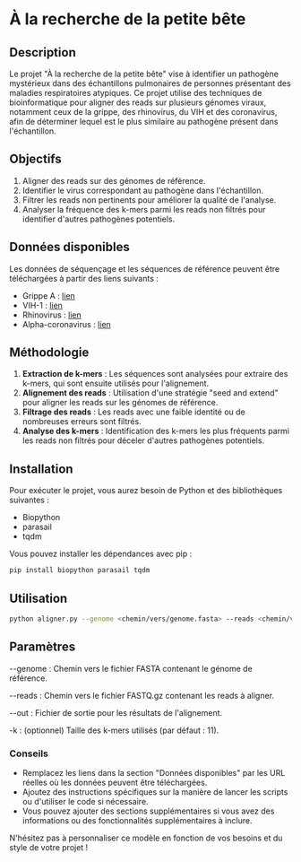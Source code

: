 # À la recherche de la petite bête

## Description
Le projet "À la recherche de la petite bête" vise à identifier un pathogène mystérieux dans des échantillons pulmonaires de personnes présentant des maladies respiratoires atypiques. Ce projet utilise des techniques de bioinformatique pour aligner des reads sur plusieurs génomes viraux, notamment ceux de la grippe, des rhinovirus, du VIH et des coronavirus, afin de déterminer lequel est le plus similaire au pathogène présent dans l'échantillon.

## Objectifs
1. Aligner des reads sur des génomes de référence.
2. Identifier le virus correspondant au pathogène dans l'échantillon.
3. Filtrer les reads non pertinents pour améliorer la qualité de l'analyse.
4. Analyser la fréquence des k-mers parmi les reads non filtrés pour identifier d'autres pathogènes potentiels.

## Données disponibles
Les données de séquençage et les séquences de référence peuvent être téléchargées à partir des liens suivants :
- Grippe A : [lien](#)
- VIH-1 : [lien](#)
- Rhinovirus : [lien](#)
- Alpha-coronavirus : [lien](#)

## Méthodologie
1. **Extraction de k-mers** : Les séquences sont analysées pour extraire des k-mers, qui sont ensuite utilisés pour l'alignement.
2. **Alignement des reads** : Utilisation d'une stratégie "seed and extend" pour aligner les reads sur les génomes de référence.
3. **Filtrage des reads** : Les reads avec une faible identité ou de nombreuses erreurs sont filtrés.
4. **Analyse des k-mers** : Identification des k-mers les plus fréquents parmi les reads non filtrés pour déceler d'autres pathogènes potentiels.

## Installation
Pour exécuter le projet, vous aurez besoin de Python et des bibliothèques suivantes :
- Biopython
- parasail
- tqdm

Vous pouvez installer les dépendances avec pip :
```bash
pip install biopython parasail tqdm
```
## Utilisation
```bash
python aligner.py --genome <chemin/vers/genome.fasta> --reads <chemin/vers/reads.fastq.gz> --out <chemin/vers/sortie.txt>
```

## Paramètres
--genome : Chemin vers le fichier FASTA contenant le génome de référence.

--reads : Chemin vers le fichier FASTQ.gz contenant les reads à aligner.

--out : Fichier de sortie pour les résultats de l'alignement.

-k : (optionnel) Taille des k-mers utilisés (par défaut : 11).


### Conseils
- Remplacez les liens dans la section "Données disponibles" par les URL réelles où les données peuvent être téléchargées.
- Ajoutez des instructions spécifiques sur la manière de lancer les scripts ou d'utiliser le code si nécessaire.
- Vous pouvez ajouter des sections supplémentaires si vous avez des informations ou des fonctionnalités supplémentaires à inclure. 

N'hésitez pas à personnaliser ce modèle en fonction de vos besoins et du style de votre projet !

